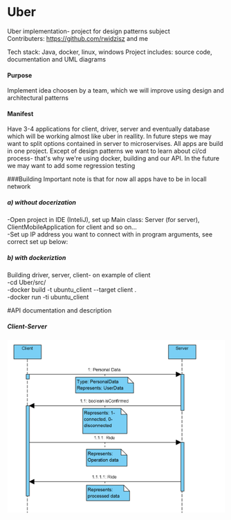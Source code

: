# Uber
Uber implementation- project for design patterns subject </br>
Contributers: https://github.com/rwidzisz and me   

Tech stack: Java, docker, linux, windows
Project includes: source code, documentation and UML diagrams

#### Purpose
Implement idea choosen by a team, which we will improve using design and architectural patterns  

#### Manifest
Have 3-4 applications for client, driver, server and eventually database which will be working almost like uber in reallity. In future steps we may want to split options   contained in server to microservises. All apps are build in one project. Except of design patterns we want to learn about ci/cd process- that's why we're using docker, building  and our API. In the future we may want to add some regression testing   

###Building
Important note is that for now all apps have to be in locall network
##### a) without docerization
-Open project in IDE (InteliJ), set up Main class: Server (for server), ClientMobileApplication for client and so on...  
-Set up IP address you want to connect with in program arguments, see correct set up below:  

##### b) with dockeriztion
Building driver, server, client- on example of client  
</ins>
-cd Uber/src/  
-docker build -t ubuntu_client --target client .  
-docker run -ti ubuntu_client  
<ins/>

#API documentation and description
##### Client-Server
![](Diagrams/Clinet-Server-API.png)
